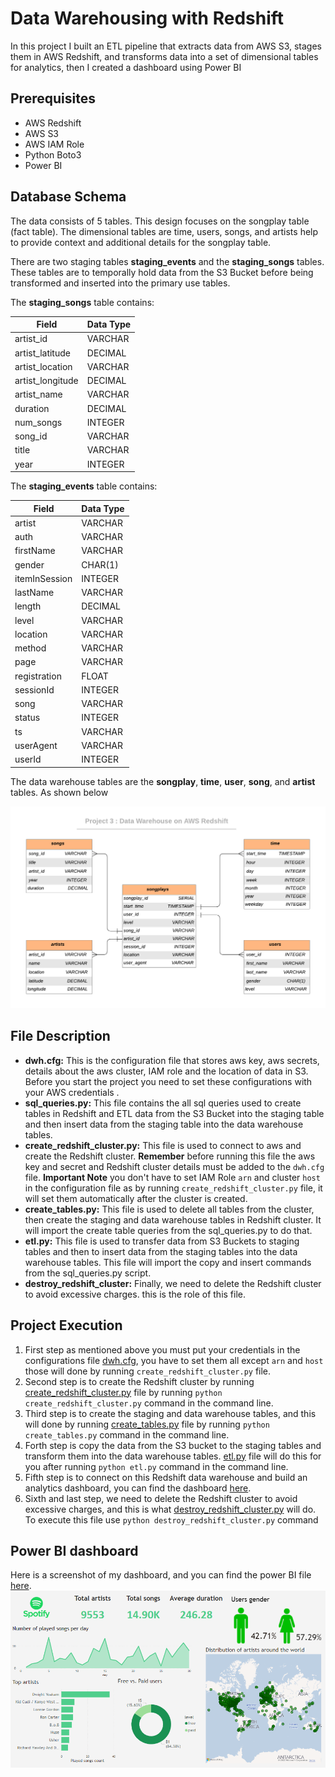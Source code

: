 # Data Warehousing with Redshift

In this project I built an ETL pipeline that extracts data from AWS S3, stages them in AWS Redshift, and transforms data into a set of dimensional tables for analytics, then I created a dashboard using Power BI

## Prerequisites

- AWS Redshift
- AWS S3
- AWS IAM Role
- Python Boto3
- Power BI

## Database Schema
The data consists of 5 tables. This design focuses on the songplay table (fact table).  The dimensional tables are time, users, songs, and artists help to provide context and additional details for the songplay table.

There are two staging tables **staging_events** and the **staging_songs** tables.  These tables are to temporally hold data from the S3 Bucket before being transformed and inserted into the primary use tables.

 The **staging_songs** table contains:

 | Field           | Data Type          |
  |-------------  | -------------         |
 | artist_id            | VARCHAR                    |
 | artist_latitude   | DECIMAL                   |
 | artist_location  | VARCHAR                 |
 | artist_longitude | DECIMAL                  |
 | artist_name        | VARCHAR                 |
 | duration              | DECIMAL                  |
 | num_songs         | INTEGER                   |
 | song_id               | VARCHAR                |
 | title                     | VARCHAR                 |
 | year                    | INTEGER                 |

  The **staging_events** table contains:

  | Field           | Data Type          |
   |-------------  | -------------         |
  | artist             | VARCHAR                    |
  | auth     | VARCHAR                  |
  | firstName  | VARCHAR                 |
  | gender | CHAR(1)                  |
  | itemInSession       | INTEGER                 |
  | lastName        | VARCHAR                 |
  | length            | DECIMAL                  |
  | level          | VARCHAR                |
  | location              | VARCHAR                |
  | method                    | VARCHAR                |
  | page                  | VARCHAR                 |
  | registration           | FLOAT                  |
  | sessionId          | INTEGER                   |
  | song              | VARCHAR                |
  | status                     | INTEGER            |
  | ts                  | VARCHAR               |
  | userAgent                     | VARCHAR  |
  | userId                 | INTEGER                 |



The data warehouse tables are the **songplay**, **time**, **user**, **song**, and **artist** tables.  As shown below

<img src="images/database.png">

## File Description

- **dwh.cfg:**
This is the configuration file that stores aws key, aws secrets, details about the aws cluster, IAM role and the location of data in S3. Before you start the project you need to set these configurations with your AWS credentials .
- **sql_queries.py:**
This file contains the all sql queries used to create tables in Redshift and ETL data from the S3 Bucket into the staging table and then insert data from the staging table into the data warehouse tables.
- **create_redshift_cluster.py:**
This file is used to connect to aws and create the Redshift cluster. **Remember** before running this file the aws key and secret and Redshift cluster details must be added to the `dwh.cfg` file. **Important Note** you don't have to set IAM Role `arn` and cluster `host` in the configuration file as by running `create_redshift_cluster.py` file, it will set them automatically after the cluster is created. 
- **create_tables.py:**
This file is used to delete all tables from the cluster, then create the staging and data warehouse tables in Redshift cluster. It will import the create table queries from the sql_queries.py to do that.
- **etl.py:**
This file is used to transfer data from S3 Buckets to staging tables and then to insert data from the staging tables into the data warehouse tables. This file will import the copy and insert commands from the sql_queries.py script.
- **destroy_redshift_cluster:**
Finally, we need to delete the Redshift cluster to avoid excessive charges. this is the role of this file.

## Project Execution

1. First step as mentioned above you must put your credentials in the configurations file [dwh.cfg](/dwh.cfg/), you have to set them all except `arn` and `host` those will done by running `create_redshift_cluster.py` file.
2. Second step is to create the Redshift cluster by running [create_redshift_cluster.py](/create_redshift_cluster.py/) file by running `python create_redshift_cluster.py` command in the command line.
3. Third step is to create the staging and data warehouse tables, and this will done by running [create_tables.py](/create_tables.py/) file by running `python create_tables.py` command in the command line.
4. Forth step is copy the data from the S3 bucket to the staging tables and transform them into the data warehouse tables. [etl.py](/etl.py/) file will do this for you after running `python etl.py` command in the command line.
5. Fifth step is to connect on this Redshift data warehouse and build an analytics dashboard, you can find the dashboard [here](/dashboard/).
6. Sixth and last step, we need to delete the Redshift cluster to avoid excessive charges, and this is what [destroy_redshift_cluster.py](/destroy_redshift_cluster.py/) will do. To execute this file use `python destroy_redshift_cluster.py` command 

## Power BI dashboard

Here is a screenshot of my dashboard, and you can find the power BI file [here](/dashboard/).
<img src="dashboard/Spotify_dashboard.png">



